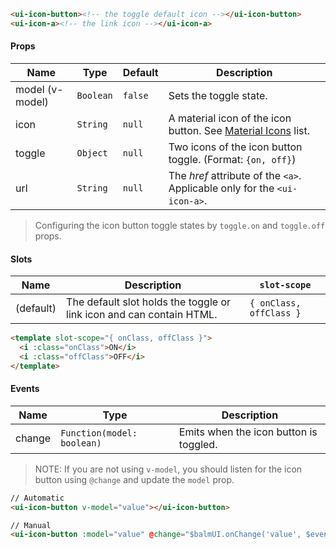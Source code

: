 ```html
<ui-icon-button><!-- the toggle default icon --></ui-icon-button>
<ui-icon-a><!-- the link icon --></ui-icon-a>
```

#### Props

| Name            | Type      | Default | Description                                                                  |
| --------------- | --------- | ------- | ---------------------------------------------------------------------------- |
| model (v-model) | `Boolean` | `false` | Sets the toggle state.                                                       |
| icon            | `String`  | `null`  | A material icon of the icon button. See [Material Icons](/#/icons) list.     |
| toggle          | `Object`  | `null`  | Two icons of the icon button toggle. (Format: `{on, off}`)                   |
| url             | `String`  | `null`  | The _href_ attribute of the `<a>`. Applicable only for the `<ui-icon-a>`. |

> Configuring the icon button toggle states by `toggle.on` and `toggle.off` props.

#### Slots

| Name      | Description                                                          | `slot-scope`            |
| --------- | -------------------------------------------------------------------- | ----------------------- |
| (default) | The default slot holds the toggle or link icon and can contain HTML. | `{ onClass, offClass }` |

```html
<template slot-scope="{ onClass, offClass }">
  <i :class="onClass">ON</i>
  <i :class="offClass">OFF</i>
</template>
```

#### Events

| Name   | Type                       | Description                            |
| ------ | -------------------------- | -------------------------------------- |
| change | `Function(model: boolean)` | Emits when the icon button is toggled. |

> NOTE: If you are not using `v-model`, you should listen for the icon button using `@change` and update the `model` prop.

```html
// Automatic
<ui-icon-button v-model="value"></ui-icon-button>

// Manual
<ui-icon-button :model="value" @change="$balmUI.onChange('value', $event)"></ui-icon-button>
```
